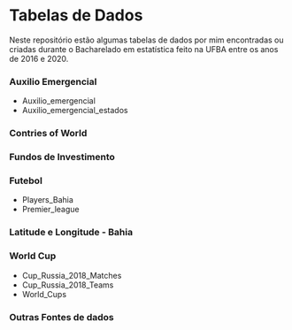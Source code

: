 # Tabelas de Dados

Neste repositório estão algumas tabelas de dados por mim encontradas ou criadas durante o Bacharelado em estatística feito na UFBA entre os anos de 2016 e 2020.

### Auxilio Emergencial

- Auxilio_emergencial
- Auxilio_emergencial_estados

### Contries of World

### Fundos de Investimento

### Futebol

- Players_Bahia
- Premier_league

### Latitude e Longitude - Bahia

### World Cup

- Cup_Russia_2018_Matches
- Cup_Russia_2018_Teams
- World_Cups

### Outras Fontes de dados

